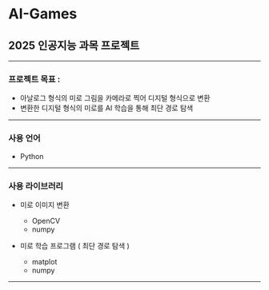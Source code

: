 # AI-Games
## 2025 인공지능 과목 프로젝트

---

### 프로젝트 목표 : 
- 아날로그 형식의 미로 그림을 카메라로 찍어 디지털 형식으로 변환
- 변환한 디지털 형식의 미로를 AI 학습을 통해 최단 경로 탐색

---

### 사용 언어
- Python

---

### 사용 라이브러리
- 미로 이미지 변환
  - OpenCV
  - numpy
  
- 미로 학습 프로그램 ( 최단 경로 탐색 )
  - matplot
  - numpy
 
---

